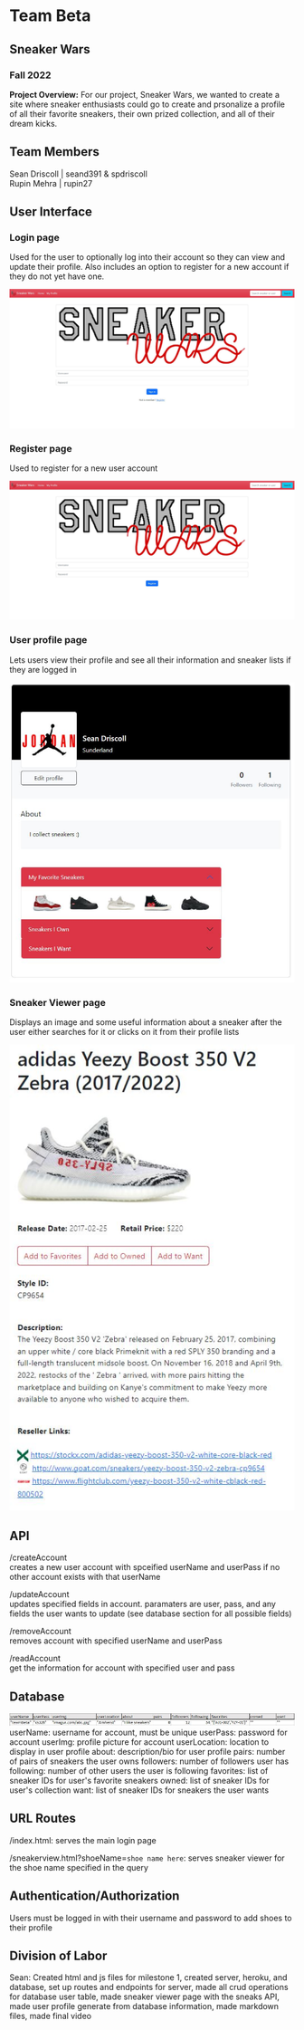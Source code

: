 # Team Beta
## Sneaker Wars
### Fall 2022
**Project Overview:** For our project, Sneaker Wars, we wanted to create a site where sneaker enthusiasts could go to create and prsonalize a profile of all their favorite sneakers, their own prized collection, and all of their dream kicks.
## Team Members
Sean Driscoll | seand391 & spdriscoll  
Rupin Mehra   | rupin27
## User Interface
### Login page  
Used for the user to optionally log into their account so they can view and update their profile. Also includes an option to register for a new account if they do not yet have one.

![login](../docs/images/login.JPG)

### Register page  
Used to register for a new user account

![login](../docs/images/register.JPG)

### User profile page
Lets users view their profile and see all their information and sneaker lists if they are logged in  

![login](../docs/images/profile.JPG)

### Sneaker Viewer page
Displays an image and some useful information about a sneaker after the user either searches for it or clicks on it from their profile lists  

![login](../docs/images/sneakerviewer.JPG)


## API
/createAccount  
creates a new user account with spceified userName and userPass if no other account exists with that userName  

/updateAccount  
updates specified fields in account. paramaters are user, pass, and any fields the user wants to update (see database section for all possible fields)

/removeAccount  
removes account with specified userName and userPass

/readAccount  
get the information for account with specified user and pass

## Database

![login](../docs/images/db.JPG)  
userName: username for account, must be unique
userPass: password for account
userImg: profile picture for account
userLocation: location to display in user profile
about: description/bio for user profile
pairs: number of pairs of sneakers the user owns
followers: number of followers user has
following: number of other users the user is following
favorites: list of sneaker IDs for user's favorite sneakers
owned: list of sneaker IDs for user's collection
want: list of sneaker IDs for sneakers the user wants  

## URL Routes
/index.html: serves the main login page  

/sneakerview.html?shoeName=`shoe name here`: serves sneaker viewer for the shoe name specified in the query

## Authentication/Authorization

Users must be logged in with their username and password to add shoes to their profile

## Division of Labor

Sean: Created html and js files for milestone 1, created server, heroku, and database, set up routes and endpoints for server, made all crud operations for database user table, made sneaker viewer page with the sneaks API, made user profile generate from database information, made markdown files, made final video

